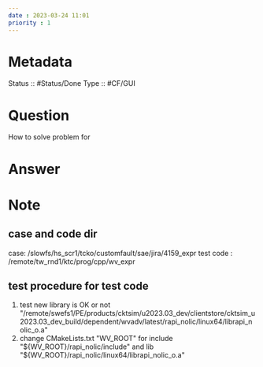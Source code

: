 ```yaml
---
date : 2023-03-24 11:01
priority : 1
---
```

# Metadata
Status :: #Status/Done
Type :: #CF/GUI 
# Question
How to solve problem for 
# Answer
# Note
## case and code dir
case: /slowfs/hs_scr1/tcko/customfault/sae/jira/4159_expr
test code : /remote/tw_rnd1/ktc/prog/cpp/wv_expr
## test procedure for test code
1. test new library is OK or not "/remote/swefs1/PE/products/cktsim/u2023.03_dev/clientstore/cktsim_u2023.03_dev_build/dependent/wvadv/latest/rapi_nolic/linux64/librapi_nolic_o.a"
2. change CMakeLists.txt "WV_ROOT" for include "\${WV_ROOT}/rapi_nolic/include" and lib "\${WV_ROOT}/rapi_nolic/linux64/librapi_nolic_o.a"